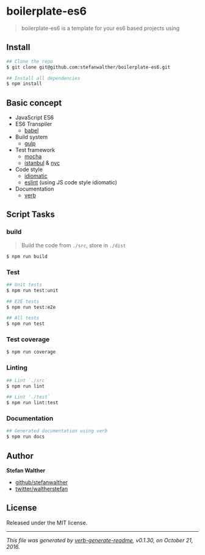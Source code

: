 # boilerplate-es6

> boilerplate-es6 is a template for your es6 based projects using

## Install

```sh
## Clone the repo
$ git clone git@github.com:stefanwalther/boilerplate-es6.git

## Install all dependencies
$ npm install
```

## Basic concept

* JavaScript ES6
* ES6 Transpiler
  - [babel](https://babeljs.io/)
* Build system
  - [gulp](http://gulpjs.com/)
* Test framework
  - [mocha](https://mochajs.org/)
  - [istanbul](https://istanbul.js.org/) & [nyc](https://github.com/istanbuljs/nyc)
* Code style
  - [idiomatic](https://github.com/rwaldron/idiomatic.js/)
  - [eslint](http://eslint.org/) (using JS code style idiomatic)
* Documentation
  - [verb](https://github.com/verbose/verb)

## Script Tasks

### build

> Build the code from `./src`, store in `./dist`

```sh
$ npm run build
```

### Test

```sh
## Unit tests
$ npm run test:unit

## E2E tests
$ npm run test:e2e

## All tests
$ npm run test
```

### Test coverage

```sh
$ npm run coverage
```

### Linting

```sh
## Lint `./src`
$ npm run lint

## Lint './test`
$ npm run lint:test
```

### Documentation

```sh
## Generated documentation using verb
$ npm run docs
```

## Author

**Stefan Walther**

* [github/stefanwalther](https://github.com/stefanwalther)
* [twitter/waltherstefan](http://twitter.com/waltherstefan)

## License

Released under the MIT license.

***

_This file was generated by [verb-generate-readme](https://github.com/verbose/verb-generate-readme), v0.1.30, on October 21, 2016._